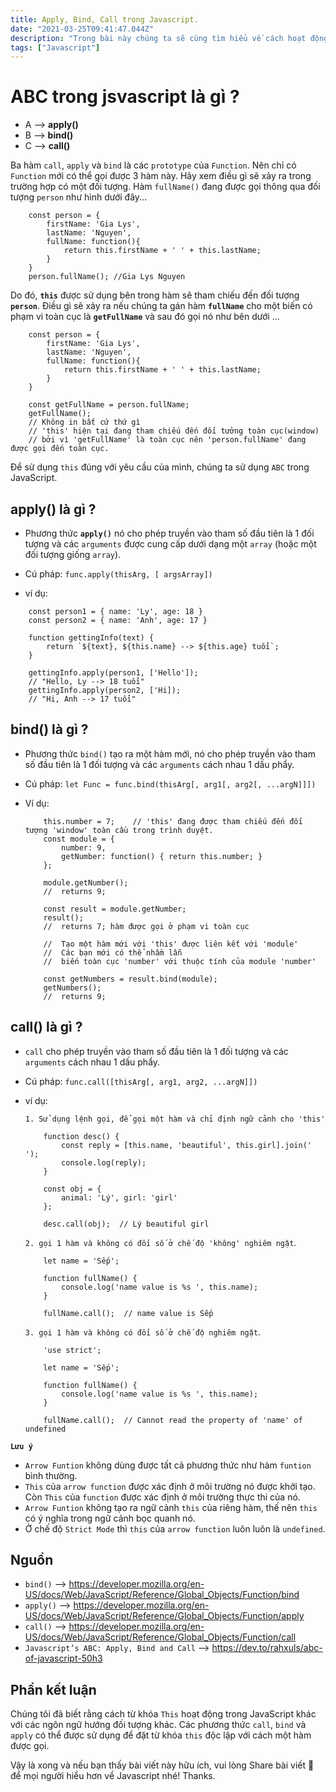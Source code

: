 ```yaml
---
title: Apply, Bind, Call trong Javascript.
date: "2021-03-25T09:41:47.044Z"
description: "Trong bài này chúng ta sẽ cùng tìm hiểu về cách hoạt động của 'Apply', 'Bind', 'Call' trong javascript."
tags: ["Javascript"]
---
```


# ABC trong jsvascript là gì ?

- A --> **apply()**
- B --> **bind()**
- C --> **call()**

Ba hàm `call`, `apply` và `bind` là các `prototype` của `Function`. Nên chỉ có `Function` mới có thể gọi được 3 hàm này. Hãy xem điều gì sẽ xảy ra trong trường hợp có một đối tượng. Hàm `fullName()` đang được gọi thông qua đối tượng `person` như hình dưới đây...

```
    const person = {
        firstName: 'Gia Lys',
        lastName: 'Nguyen',
        fullName: function(){
            return this.firstName + ' ' + this.lastName;
        }
    }
    person.fullName(); //Gia Lys Nguyen
```

Do đó, **`this`** được sử dụng bên trong hàm sẽ tham chiếu đến đối tượng **`person`**. Điều gì sẽ xảy ra nếu chúng ta gán hàm **`fullName`** cho một biến có phạm vi toàn cục là **`getFullName`** và sau đó gọi nó như bên dưới ...

```
    const person = {
        firstName: 'Gia Lys',
        lastName: 'Nguyen',
        fullName: function(){
            return this.firstName + ' ' + this.lastName;
        }
    }

    const getFullName = person.fullName; 
    getFullName(); 
    // Không in bất cứ thứ gì
    // 'this' hiện tại đang tham chiếu đến đối tưởng toàn cục(window)
    // bởi vì 'getFullName' là toàn cục nên 'person.fullName' đang được gọi đến toàn cục.
```

Để sử dụng `this` đúng với yêu cầu của mình, chúng ta sử dụng `ABC` trong JavaScript.

## apply() là gì ?
- Phương thức **`apply()`** nó cho phép truyền vào tham số đầu tiên là 1 đối tượng và các `arguments` được cung cấp dưới dạng một `array` (hoặc một đối tượng giống `array`).

- Cú pháp: ```func.apply(thisArg, [ argsArray])```

- ví dụ:
```
    const person1 = { name: 'Ly', age: 18 }
    const person2 = { name: 'Anh', age: 17 }

    function gettingInfo(text) {
        return `${text}, ${this.name} --> ${this.age} tuổi`;
    }

    gettingInfo.apply(person1, ['Hello']);
    // "Hello, Ly --> 18 tuổi"
    gettingInfo.apply(person2, ['Hi]);
    // "Hi, Anh --> 17 tuổi"
```


## bind() là gì ?

- Phương thức `bind()` tạo ra một hàm mới, nó cho phép truyền vào tham số đầu tiên là 1 đối tượng và các `arguments` cách nhau 1 dấu phẩy.

- Cú pháp: ```let Func = func.bind(thisArg[, arg1[, arg2[, ...argN]]])```

- Ví dụ:
    ```
        this.number = 7;    // 'this' đang được tham chiếu đến đối tượng 'window' toàn cầu trong trình duyệt.
        const module = {
            number: 9,
            getNumber: function() { return this.number; }
        };

        module.getNumber();
        //  returns 9;

        const result = module.getNumber;
        result();
        //  returns 7; hàm được gọi ở phạm vi toàn cục

        //  Tạo một hàm mới với 'this' được liên kết với 'module'
        //  Các bạn mới có thể nhầm lẫn
        //  biến toàn cục 'number' với thuộc tính của module 'number'

        const getNumbers = result.bind(module);
        getNumbers();
        //  returns 9;
    ```


## call() là gì ?
- `call` cho phép truyền vào tham số đầu tiên là 1 đối tượng và các `arguments` cách nhau 1 dấu phẩy.

- Cú pháp: ```func.call([thisArg[, arg1, arg2, ...argN]])```

- ví dụ:


    `1. Sử dụng lệnh gọi, để gọi một hàm và chỉ định ngữ cảnh cho 'this'`

    ```
        function desc() {
            const reply = [this.name, 'beautiful', this.girl].join(' ');
            console.log(reply);
        }

        const obj = {
            animal: 'Lý', girl: 'girl'
        };

        desc.call(obj);  // Lý beautiful girl
    ```

    `2. gọi 1 hàm và không có đối số ở chế độ 'không' nghiêm ngặt`.

    ```
        let name = 'Sếp';

        function fullName() {
            console.log('name value is %s ', this.name);
        }

        fullName.call();  // name value is Sếp
    ```

    `3. gọi 1 hàm và không có đối số ở chế độ nghiêm ngặt`.

    ```
        'use strict';

        let name = 'Sếp';

        function fullName() {
            console.log('name value is %s ', this.name);
        }

        fullName.call();  // Cannot read the property of 'name' of undefined
    ```

**`Lưu ý`**
  - `Arrow Funtion` không dùng được tất cả phương thức như hàm `funtion` bình thường.
  - `This` của `arrow function` được xác định ở môi trường nó được khởi tạo. Còn `This` của `function` được xác định ở môi trường thực thi của nó.
  - `Arrow Funtion` không tạo ra ngữ cảnh `this` của riêng hàm, thế nên `this` có ý nghĩa trong ngữ cảnh bọc quanh nó.
  - Ở chế độ `Strict Mode` thì `this` của `arrow function` luôn luôn là `undefined`.


## Nguồn
- `bind()` --> https://developer.mozilla.org/en-US/docs/Web/JavaScript/Reference/Global_Objects/Function/bind
- `apply()` --> https://developer.mozilla.org/en-US/docs/Web/JavaScript/Reference/Global_Objects/Function/apply
- `call()` --> https://developer.mozilla.org/en-US/docs/Web/JavaScript/Reference/Global_Objects/Function/call
- `Javascript’s ABC: Apply, Bind and Call` --> https://dev.to/rahxuls/abc-of-javascript-50h3

## Phần kết luận

Chúng tôi đã biết rằng cách từ khóa `This` hoạt động trong JavaScript khác với các ngôn ngữ hướng đối tượng khác. Các phương thức `call`, `bind` và `apply` có thể được sử dụng để đặt từ khóa `this` độc lập với cách một hàm được gọi.

Vậy là xong và nếu bạn thấy bài viết này hữu ích, vui lòng Share bài viết 👏 để mọi người hiểu hơn về Javascript nhé! Thanks.